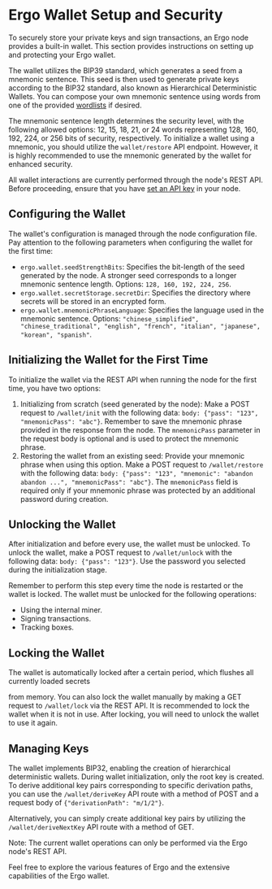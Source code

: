 # Ergo Wallet Setup and Security

To securely store your private keys and sign transactions, an Ergo node provides a built-in wallet. This section provides instructions on setting up and protecting your Ergo wallet.

The wallet utilizes the BIP39 standard, which generates a seed from a mnemonic sentence. This seed is then used to generate private keys according to the BIP32 standard, also known as Hierarchical Deterministic Wallets. You can compose your own mnemonic sentence using words from one of the provided [wordlists](https://github.com/ergoplatform/ergo-wallet/tree/master/src/main/resources/wordlist) if desired.

The mnemonic sentence length determines the security level, with the following allowed options: 12, 15, 18, 21, or 24 words representing 128, 160, 192, 224, or 256 bits of security, respectively. To initialize a wallet using a mnemonic, you should utilize the `wallet/restore` API endpoint. However, it is highly recommended to use the mnemonic generated by the wallet for enhanced security.

All wallet interactions are currently performed through the node's REST API. Before proceeding, ensure that you have [set an API key](https://github.com/ergoplatform/ergo/wiki/Ergo-REST-API#setting-an-api-key) in your node.

## Configuring the Wallet

The wallet's configuration is managed through the node configuration file. Pay attention to the following parameters when configuring the wallet for the first time:

* `ergo.wallet.seedStrengthBits`: Specifies the bit-length of the seed generated by the node. A stronger seed corresponds to a longer mnemonic sentence length. Options: `128, 160, 192, 224, 256`.
* `ergo.wallet.secretStorage.secretDir`: Specifies the directory where secrets will be stored in an encrypted form.
* `ergo.wallet.mnemonicPhraseLanguage`: Specifies the language used in the mnemonic sentence. Options: `"chinese_simplified", "chinese_traditional", "english", "french", "italian", "japanese", "korean", "spanish"`.

## Initializing the Wallet for the First Time

To initialize the wallet via the REST API when running the node for the first time, you have two options:

1. Initializing from scratch (seed generated by the node): Make a POST request to `/wallet/init` with the following data: `body: {"pass": "123", "mnemonicPass": "abc"}`. Remember to save the mnemonic phrase provided in the response from the node. The `mnemonicPass` parameter in the request body is optional and is used to protect the mnemonic phrase.
2. Restoring the wallet from an existing seed: Provide your mnemonic phrase when using this option. Make a POST request to `/wallet/restore` with the following data: `body: {"pass": "123", "mnemonic": "abandon abandon ...", "mnemonicPass": "abc"}`. The `mnemonicPass` field is required only if your mnemonic phrase was protected by an additional password during creation.

## Unlocking the Wallet

After initialization and before every use, the wallet must be unlocked. To unlock the wallet, make a POST request to `/wallet/unlock` with the following data: `body: {"pass": "123"}`. Use the password you selected during the initialization stage.

Remember to perform this step every time the node is restarted or the wallet is locked. The wallet must be unlocked for the following operations:

* Using the internal miner.
* Signing transactions.
* Tracking boxes.

## Locking the Wallet

The wallet is automatically locked after a certain period, which flushes all currently loaded secrets

 from memory. You can also lock the wallet manually by making a GET request to `/wallet/lock` via the REST API. It is recommended to lock the wallet when it is not in use. After locking, you will need to unlock the wallet to use it again.

## Managing Keys

The wallet implements BIP32, enabling the creation of hierarchical deterministic wallets. During wallet initialization, only the root key is created. To derive additional key pairs corresponding to specific derivation paths, you can use the `/wallet/deriveKey` API route with a method of POST and a request body of `{"derivationPath": "m/1/2"}`.

Alternatively, you can simply create additional key pairs by utilizing the `/wallet/deriveNextKey` API route with a method of GET.

Note: The current wallet operations can only be performed via the Ergo node's REST API.

Feel free to explore the various features of Ergo and the extensive capabilities of the Ergo wallet.